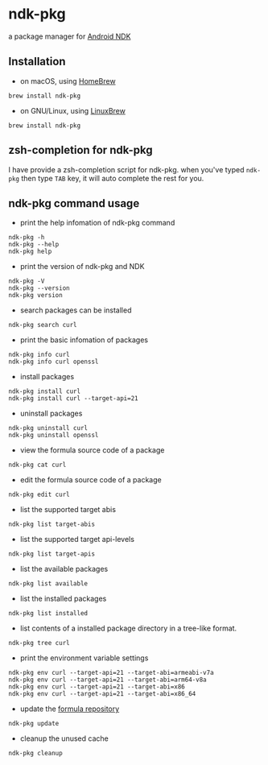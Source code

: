 # ndk-pkg
a package manager for [Android NDK](http://blog.fpliu.com/it/software/GoogleAndroidNDK)

## Installation
* on macOS, using [HomeBrew](http://blog.fpliu.com/it/os/macOS/software/HomeBrew)
```
brew install ndk-pkg
```
* on GNU/Linux, using [LinuxBrew](http://blog.fpliu.com/it/software/LinuxBrew)
```
brew install ndk-pkg
```

## zsh-completion for ndk-pkg
I have provide a zsh-completion script for ndk-pkg. when you've typed `ndk-pkg` then type `TAB` key, it will auto complete the rest for you.

## ndk-pkg command usage
* print the help infomation of ndk-pkg command
```
ndk-pkg -h
ndk-pkg --help
ndk-pkg help
```

* print the version of ndk-pkg and NDK
```
ndk-pkg -V
ndk-pkg --version
ndk-pkg version
```

* search packages can be installed
```
ndk-pkg search curl
```

* print the basic infomation of packages
```
ndk-pkg info curl
ndk-pkg info curl openssl
```

* install packages
```
ndk-pkg install curl
ndk-pkg install curl --target-api=21
```

* uninstall packages
```
ndk-pkg uninstall curl
ndk-pkg uninstall openssl
```

* view the formula source code of a package
```
ndk-pkg cat curl
```

* edit the formula source code of a package
```
ndk-pkg edit curl
```

* list the supported target abis
```
ndk-pkg list target-abis
```

* list the supported target api-levels
```
ndk-pkg list target-apis
```

* list the available packages
```
ndk-pkg list available
```

* list the installed packages
```
ndk-pkg list installed
```

* list contents of a installed package directory in a tree-like format.
```
ndk-pkg tree curl
```

* print the environment variable settings
```
ndk-pkg env curl --target-api=21 --target-abi=armeabi-v7a
ndk-pkg env curl --target-api=21 --target-abi=arm64-v8a
ndk-pkg env curl --target-api=21 --target-abi=x86
ndk-pkg env curl --target-api=21 --target-abi=x86_64
```

* update the [formula repository](https://github.com/leleliu008/ndk-pkg-formula)
```
ndk-pkg update
```

* cleanup the unused cache
```
ndk-pkg cleanup
```

